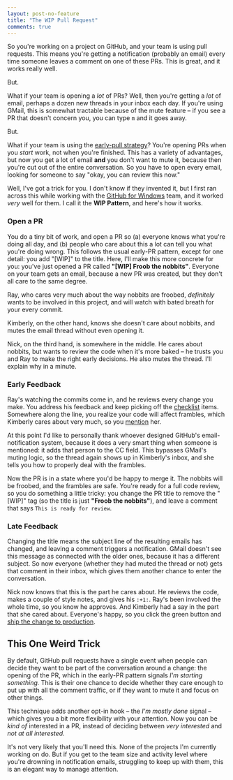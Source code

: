 ```yaml
---
layout: post-no-feature
title: "The WIP Pull Request"
comments: true
---
```


So you're working on a project on GitHub, and your team is using pull requests.
This means you're getting a notification (probably an email) every time someone leaves a comment on one of these PRs.
This is great, and it works really well.

But.

What if your team is opening a _lot_ of PRs?
Well, then you're getting a _lot_ of email, perhaps a dozen new threads in your inbox each day.
If you're using GMail, this is somewhat tractable because of the mute feature – if you see a PR that doesn't concern you, you can type `m` and it goes away.

But.

What if your team is using the [early-pull strategy][early]?
You're opening PRs when you *start* work, not when you're finished.
This has a variety of advantages, but now you get a lot of email **and** you don't want to mute it, because then you're cut out of the entire conversation.
So you have to open every email, looking for someone to say "okay, you can review this now."

Well, I've got a trick for you.
I don't know if they invented it, but I first ran across this while working with the [GitHub for Windows][ghfw] team, and it worked _very_ well for them.
I call it the **WIP Pattern**, and here's how it works.

### Open a PR ###

You do a tiny bit of work, and open a PR so (a) everyone knows what you're doing all day, and (b) people who care about this a lot can tell you what you're doing wrong.
This follows the usual early-PR pattern, except for one detail: you add "[WIP]" to the title.
Here, I'll make this more concrete for you: you've just opened a PR called **"[WIP] Froob the nobbits"**.
Everyone on your team gets an email, because a new PR was created, but they don't all care to the same degree.

Ray, who cares very much about the way nobbits are froobed, *definitely* wants to be involved in this project, and will watch with bated breath for your every commit.

Kimberly, on the other hand, knows she doesn't care about nobbits, and mutes the email thread without even opening it.

Nick, on the third hand, is somewhere in the middle.
He cares about nobbits, but wants to review the code when it's more baked – he trusts you and Ray to make the right early decisions.
He also mutes the thread.
I'll explain why in a minute.

### Early Feedback ###

Ray's watching the commits come in, and he reviews every change you make.
You address his feedback and keep picking off the [checklist][checklist] items.
Somewhere along the line, you realize your code will affect frambles, which Kimberly cares about very much, so you [mention][mention] her.

At this point I'd like to personally thank whoever designed GitHub's email-notification system, because it does a very smart thing when someone is mentioned: it adds that person to the CC field.
This bypasses GMail's muting logic, so the thread again shows up in Kimberly's inbox, and she tells you how to properly deal with the frambles.

Now the PR is in a state where you'd be happy to merge it.
The nobbits will be froobed, and the frambles are safe.
You're ready for a full code review, so you do something a little tricky: you change the PR title to remove the "[WIP]" tag (so the title is just **"Froob the nobbits"**), and leave a comment that says `This is ready for review`.

### Late Feedback ###

Changing the title means the subject line of the resulting emails has changed, and leaving a comment triggers a notification.
GMail doesn't see this message as connected with the older ones, because it has a different subject.
So now everyone (whether they had muted the thread or not) gets that comment in their inbox, which gives them another chance to enter the conversation.

Nick now knows that this is the part he cares about.
He reviews the code, makes a couple of style notes, and gives his `:+1:`.
Ray's been involved the whole time, so you know he approves.
And Kimberly had a say in the part that she cared about.
Everyone's happy, so you click the green button and [ship the change to production][cd].

## This One Weird Trick ##

By default, GitHub pull requests have a single event when people can decide they want to be part of the conversation around a change: the opening of the PR, which in the early-PR pattern signals *I'm starting something.*
This is their one chance to decide whether they care enough to put up with all the comment traffic, or if they want to mute it and focus on other things.

This technique adds another opt-in hook – the *I'm mostly done* signal – which gives you a bit more flexibility with your attention.
Now you can be *kind of* interested in a PR, instead of deciding between *very interested* and *not at all interested.*

It's not very likely that you'll need this.
None of the projects I'm currently working on do.
But if you get to the team size and activity level where you're drowning in notification emails, struggling to keep up with them, this is an elegant way to manage attention.

[ghfw]: https://windows.github.com/
[early]: https://github.com/blog/1124-how-we-use-pull-requests-to-build-github
[checklist]: https://help.github.com/articles/writing-on-github/#task-lists
[mention]: https://guides.github.com/features/issues/#notifications
[cd]: http://blogs.atlassian.com/2014/04/practical-continuous-deployment/
